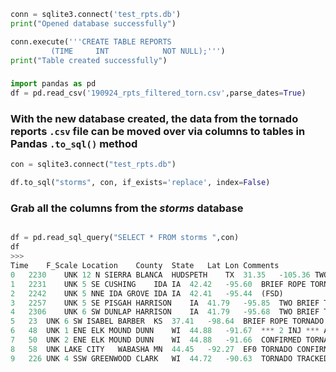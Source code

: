 ~~~Python
conn = sqlite3.connect('test_rpts.db')
print("Opened database successfully")

conn.execute('''CREATE TABLE REPORTS
         (TIME     INT            NOT NULL);''')
print("Table created successfully")
~~~

###

~~~Python
import pandas as pd
df = pd.read_csv('190924_rpts_filtered_torn.csv',parse_dates=True)


~~~

###  With the new database created, the data from the tornado reports ```.csv``` file can be moved over via columns to tables in Pandas ```.to_sql()``` method

~~~Python
con = sqlite3.connect("test_rpts.db")

df.to_sql("storms", con, if_exists='replace', index=False)
~~~

### Grab all the columns from the <i>storms</i> database

~~~Python

df = pd.read_sql_query("SELECT * FROM storms ",con)
df
>>>
Time	F_Scale	Location	County	State	Lat	Lon	Comments
0	2230	UNK	12 N SIERRA BLANCA	HUDSPETH	TX	31.35	-105.36	TWO LANDSPOUT TORNADOES WERE OBSERVED NORTH OF...
1	2231	UNK	5 SE CUSHING	IDA	IA	42.42	-95.60	BRIEF ROPE TORNADO. STILL EXTREME ROTATION TO ...
2	2242	UNK	5 NNE IDA GROVE	IDA	IA	42.41	-95.44	(FSD)
3	2257	UNK	5 SE PISGAH	HARRISON	IA	41.79	-95.85	TWO BRIEF TOUCHDOWNS. (OAX)
4	2306	UNK	6 SW DUNLAP	HARRISON	IA	41.79	-95.68	TWO BRIEF TOUCHDOWNS OF A TORNADO IN A FIELD. ...
5	23	UNK	6 SW ISABEL	BARBER	KS	37.41	-98.64	BRIEF ROPE TORNADO LASTING LESS THAN MINUTE RE...
6	48	UNK	1 ENE ELK MOUND	DUNN	WI	44.88	-91.67	*** 2 INJ *** A TORNADO SPUN UP JUST EAST OF E...
7	50	UNK	2 ENE ELK MOUND	DUNN	WI	44.88	-91.66	CONFIRMED TORNADO ON THE GROUND EAST OF ELK MO...
8	58	UNK	LAKE CITY	WABASHA	MN	44.45	-92.27	EF0 TORNADO CONFIRMED IN LAKE CITY. DAMAGE TO ...
9	226	UNK	4 SSW GREENWOOD	CLARK	WI	44.72	-90.63	TORNADO TRACKED FROM SOUTH SOUTHWEST OF GREENW...
~~~
